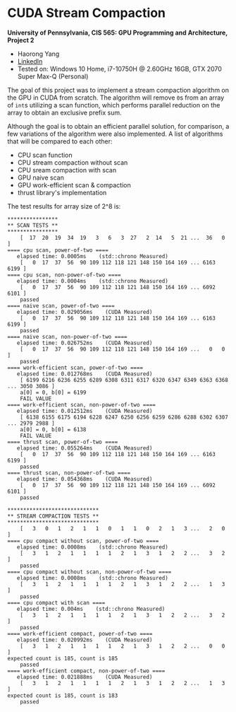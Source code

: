 CUDA Stream Compaction
======================

**University of Pennsylvania, CIS 565: GPU Programming and Architecture, Project 2**
* Haorong Yang
* [LinkedIn](https://www.linkedin.com/in/haorong-henry-yang/)
* Tested on: Windows 10 Home, i7-10750H @ 2.60GHz 16GB, GTX 2070 Super Max-Q (Personal)

The goal of this project was to implement a stream compaction algorithm on the GPU in CUDA from scratch. 
The algorithm will remove `0`s from an array of `int`s utilizing a scan function, which performs parallel reduction on the array to obtain an exclusive prefix sum.

Although the goal is to obtain an efficient parallel solution, for comparison, a few variations of the algorithm were also implemented.
A list of algorithms that will be compared to each other:
* CPU scan function
* CPU stream compaction without scan
* CPU sream compaction with scan
* GPU naive scan
* GPU work-efficient scan & compaction
* thrust library's implementation

The test results for array size of 2^8 is:

```
****************
** SCAN TESTS **
****************
    [  17  20  19  34  19   3   6   3  27   2  14   5  21 ...  36   0 ]
==== cpu scan, power-of-two ====
   elapsed time: 0.0005ms    (std::chrono Measured)
    [   0  17  37  56  90 109 112 118 121 148 150 164 169 ... 6163 6199 ]
==== cpu scan, non-power-of-two ====
   elapsed time: 0.0004ms    (std::chrono Measured)
    [   0  17  37  56  90 109 112 118 121 148 150 164 169 ... 6092 6101 ]
    passed
==== naive scan, power-of-two ====
   elapsed time: 0.029056ms    (CUDA Measured)
    [   0  17  37  56  90 109 112 118 121 148 150 164 169 ... 6163 6199 ]
    passed
==== naive scan, non-power-of-two ====
   elapsed time: 0.026752ms    (CUDA Measured)
    [   0  17  37  56  90 109 112 118 121 148 150 164 169 ...   0   0 ]
    passed
==== work-efficient scan, power-of-two ====
   elapsed time: 0.012768ms    (CUDA Measured)
    [ 6199 6216 6236 6255 6289 6308 6311 6317 6320 6347 6349 6363 6368 ... 3050 3086 ]
    a[0] = 0, b[0] = 6199
    FAIL VALUE
==== work-efficient scan, non-power-of-two ====
   elapsed time: 0.012512ms    (CUDA Measured)
    [ 6138 6155 6175 6194 6228 6247 6250 6256 6259 6286 6288 6302 6307 ... 2979 2988 ]
    a[0] = 0, b[0] = 6138
    FAIL VALUE
==== thrust scan, power-of-two ====
   elapsed time: 0.055264ms    (CUDA Measured)
    [   0  17  37  56  90 109 112 118 121 148 150 164 169 ... 6163 6199 ]
    passed
==== thrust scan, non-power-of-two ====
   elapsed time: 0.054368ms    (CUDA Measured)
    [   0  17  37  56  90 109 112 118 121 148 150 164 169 ... 6092 6101 ]
    passed

*****************************
** STREAM COMPACTION TESTS **
*****************************
    [   3   0   1   2   1   1   0   1   1   0   2   1   3 ...   2   0 ]
==== cpu compact without scan, power-of-two ====
   elapsed time: 0.0008ms    (std::chrono Measured)
    [   3   1   2   1   1   1   1   2   1   3   1   2   2 ...   3   2 ]
    passed
==== cpu compact without scan, non-power-of-two ====
   elapsed time: 0.0008ms    (std::chrono Measured)
    [   3   1   2   1   1   1   1   2   1   3   1   2   2 ...   1   3 ]
    passed
==== cpu compact with scan ====
   elapsed time: 0.004ms    (std::chrono Measured)
    [   3   1   2   1   1   1   1   2   1   3   1   2   2 ...   3   2 ]
    passed
==== work-efficient compact, power-of-two ====
   elapsed time: 0.020992ms    (CUDA Measured)
    [   3   1   2   1   1   1   1   2   1   3   1   2   2 ...   0   0 ]
expected count is 185, count is 185
    passed
==== work-efficient compact, non-power-of-two ====
   elapsed time: 0.021888ms    (CUDA Measured)
    [   3   1   2   1   1   1   1   2   1   3   1   2   2 ...   1   3 ]
expected count is 185, count is 183
    passed
```